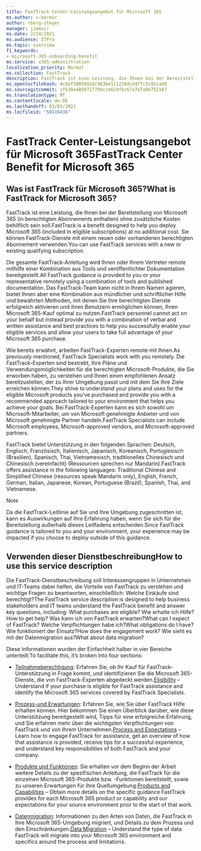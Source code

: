 ```yaml
---
title: FastTrack Center-Leistungsangebot für Microsoft 365
ms.author: v-bermic
author: rberg-steyer
manager: jimmuir
ms.date: 2/24/2021
ms.audience: ITPro
ms.topic: overview
f1_keywords:
- microsoft-365-onboarding-benefit
ms.service: o365-administration
localization_priority: Normal
ms.collection: FastTrack
description: FastTrack ist eine Leistung, die Ihnen bei der Bereitstellung von Microsoft 365 (in berechtigten Abonnements enthalten) ohne zusätzliche Kosten behilflich sein soll. Sie können FastTrack-Dienste mit einem neuen oder vorhandenen berechtigten Abonnement verwenden.
ms.openlocfilehash: 4c8ef5005692dc963be111228dcd47fc3c95ca08
ms.sourcegitcommit: cf630a48697177b9cce6c0fbc67a7e7a0b752167
ms.translationtype: MT
ms.contentlocale: de-DE
ms.lasthandoff: 03/03/2021
ms.locfileid: "50416436"
---
```

# <a name="fasttrack-center-benefit-for-microsoft-365"></a><span data-ttu-id="169fe-104">FastTrack Center-Leistungsangebot für Microsoft 365</span><span class="sxs-lookup"><span data-stu-id="169fe-104">FastTrack Center Benefit for Microsoft 365</span></span>

## <a name="what-is-fasttrack-for-microsoft-365"></a><span data-ttu-id="169fe-105">Was ist FastTrack für Microsoft 365?</span><span class="sxs-lookup"><span data-stu-id="169fe-105">What is FastTrack for Microsoft 365?</span></span>

<span data-ttu-id="169fe-106">FastTrack ist eine Leistung, die Ihnen bei der Bereitstellung von Microsoft 365 (in berechtigten Abonnements enthalten) ohne zusätzliche Kosten behilflich sein soll.</span><span class="sxs-lookup"><span data-stu-id="169fe-106">FastTrack is a benefit designed to help you deploy Microsoft 365 (included in eligible subscriptions) at no additional cost.</span></span> <span data-ttu-id="169fe-107">Sie können FastTrack-Dienste mit einem neuen oder vorhandenen berechtigten Abonnement verwenden.</span><span class="sxs-lookup"><span data-stu-id="169fe-107">You can use FastTrack services with a new or existing qualifying subscription.</span></span>

<span data-ttu-id="169fe-108">Die gesamte FastTrack-Anleitung wird Ihnen oder Ihrem Vertreter remote mithilfe einer Kombination aus Tools und veröffentlichter Dokumentation bereitgestellt.</span><span class="sxs-lookup"><span data-stu-id="169fe-108">All FastTrack guidance is provided to you or your representative remotely using a combination of tools and published documentation.</span></span> <span data-ttu-id="169fe-109">Das FastTrack-Team kann nicht in Ihrem Namen agieren, bietet Ihnen aber eine Kombination aus mündlicher und schriftlicher Hilfe und bewährten Methoden, mit denen Sie Ihre berechtigten Dienste erfolgreich aktivieren und ihren Benutzern ermöglichen können, Ihren Microsoft 365-Kauf optimal zu nutzen.</span><span class="sxs-lookup"><span data-stu-id="169fe-109">FastTrack personnel cannot act on your behalf but instead provide you with a combination of verbal and written assistance and best practices to help you successfully enable your eligible services and allow your users to take full advantage of your Microsoft 365 purchase.</span></span>

<span data-ttu-id="169fe-110">Wie bereits erwähnt, arbeiten FastTrack-Experten remote mit Ihnen.</span><span class="sxs-lookup"><span data-stu-id="169fe-110">As previously mentioned, FastTrack Specialists work with you remotely.</span></span> <span data-ttu-id="169fe-111">Die FastTrack-Experten sind bestrebt, Ihre Pläne und Verwendungsmöglichkeiten für die berechtigten Microsoft-Produkte, die Sie erworben haben, zu verstehen und Ihnen einen empfohlenen Ansatz bereitzustellen, der zu Ihrer Umgebung passt und mit dem Sie Ihre Ziele erreichen können.</span><span class="sxs-lookup"><span data-stu-id="169fe-111">They strive to understand your plans and uses for the eligible Microsoft products you’ve purchased and provide you with a recommended approach tailored to your environment that helps you achieve your goals.</span></span> <span data-ttu-id="169fe-112">Bei FastTrack-Experten kann es sich sowohl um Microsoft-Mitarbeiter, um von Microsoft genehmigte Anbieter und von Microsoft genehmigte Partner handeln.</span><span class="sxs-lookup"><span data-stu-id="169fe-112">FastTrack Specialists can include Microsoft employees, Microsoft-approved vendors, and Microsoft-approved partners.</span></span>

<span data-ttu-id="169fe-113">FastTrack bietet Unterstützung in den folgenden Sprachen: Deutsch, Englisch, Französisch, Italienisch, Japanisch, Koreanisch, Portugiesisch (Brasilien), Spanisch, Thai, Vietnamesisch, traditionelles Chinesisch und Chinesisch (vereinfacht) (Ressourcen sprechen nur Mandarin).</span><span class="sxs-lookup"><span data-stu-id="169fe-113">FastTrack offers assistance in the following languages: Traditional Chinese and Simplified Chinese (resources speak Mandarin only), English, French, German, Italian, Japanese, Korean, Portuguese (Brazil), Spanish, Thai, and Vietnamese.</span></span>

> [!NOTE]
> <span data-ttu-id="169fe-114">Da die FastTrack-Leitlinie auf Sie und Ihre Umgebung zugeschnitten ist, kann es Auswirkungen auf Ihre Erfahrung haben, wenn Sie sich für die Bereitstellung außerhalb dieses Leitfadens entscheiden.</span><span class="sxs-lookup"><span data-stu-id="169fe-114">Since FastTrack guidance is tailored to you and your environment, your experience may be impacted if you choose to deploy outside of this guidance.</span></span>

## <a name="how-to-use-this-service-description"></a><span data-ttu-id="169fe-115">Verwenden dieser Dienstbeschreibung</span><span class="sxs-lookup"><span data-stu-id="169fe-115">How to use this service description</span></span>

<span data-ttu-id="169fe-116">Die FastTrack-Dienstbeschreibung soll Interessengruppen in Unternehmen und IT-Teams dabei helfen, die Vorteile von FastTrack zu verstehen und wichtige Fragen zu beantworten, einschließlich: Welche Einkäufe sind berechtigt?</span><span class="sxs-lookup"><span data-stu-id="169fe-116">The FastTrack service description is designed to help business stakeholders and IT teams understand the FastTrack benefit and answer key questions, including: What purchases are eligible?</span></span> <span data-ttu-id="169fe-117">Wie erhalte ich Hilfe?</span><span class="sxs-lookup"><span data-stu-id="169fe-117">How to get help?</span></span> <span data-ttu-id="169fe-118">Was kann ich von FastTrack erwarten?</span><span class="sxs-lookup"><span data-stu-id="169fe-118">What can I expect of FastTrack?</span></span> <span data-ttu-id="169fe-119">Welche Verpflichtungen habe ich?</span><span class="sxs-lookup"><span data-stu-id="169fe-119">What obligations do I have?</span></span> <span data-ttu-id="169fe-120">Wie funktioniert der Einsatz?</span><span class="sxs-lookup"><span data-stu-id="169fe-120">How does the engagement work?</span></span> <span data-ttu-id="169fe-121">Wie sieht es mit der Datenmigration aus?</span><span class="sxs-lookup"><span data-stu-id="169fe-121">What about data migration?</span></span>

<span data-ttu-id="169fe-122">Diese Informationen wurden der Einfachheit halber in vier Bereiche unterteilt:</span><span class="sxs-lookup"><span data-stu-id="169fe-122">To facilitate this, it’s broken into four sections:</span></span>

  - <span data-ttu-id="169fe-123">[Teilnahmeberechtigung](eligibility.md): Erfahren Sie, ob Ihr Kauf für FastTrack-Unterstützung in Frage kommt, und identifizieren Sie die Microsoft 365-Dienste, die von FastTrack-Experten abgedeckt werden.</span><span class="sxs-lookup"><span data-stu-id="169fe-123">[Eligibility](eligibility.md) – Understand if your purchase is eligible for FastTrack assistance and identify the Microsoft 365 services covered by FastTrack Specialists.</span></span>

  - <span data-ttu-id="169fe-124">[Prozess-und Erwartungen](process-and-expectations.md): Erfahren Sie, wie Sie über FastTrack Hilfe erhalten können. Hier bekommen Sie einen Überblick darüber, wie diese Unterstützung bereitgestellt wird, Tipps für eine erfolgreiche Erfahrung, und Sie erfahren mehr über die wichtigsten Verpflichtungen von FastTrack und von Ihrem Unternehmen.</span><span class="sxs-lookup"><span data-stu-id="169fe-124">[Process and Expectations](process-and-expectations.md) – Learn how to engage FastTrack for assistance, get an overview of how that assistance is provided, receive tips for a successful experience, and understand key responsibilities of both FastTrack and your company.</span></span>

  - <span data-ttu-id="169fe-125">[Produkte und Funktionen](products-and-capabilities.md): Sie erhalten vor dem Beginn der Arbeit weitere Details zu der spezifischen Anleitung, die FastTrack für die einzelnen Microsoft 365-Produkte bzw. -Funktionen bereitstellt, sowie zu unseren Erwartungen für Ihre Quellumgebung.</span><span class="sxs-lookup"><span data-stu-id="169fe-125">[Products and Capabilities](products-and-capabilities.md) – Obtain more details on the specific guidance FastTrack provides for each Microsoft 365 product or capability and our expectations for your source environment prior to the start of that work.</span></span>

  - <span data-ttu-id="169fe-126">[Datenmigration](data-migration.md): Informationen zu den Arten von Daten, die FastTrack in Ihre Microsoft 365-Umgebung migriert, und Details zu dem Prozess und den Einschränkungen.</span><span class="sxs-lookup"><span data-stu-id="169fe-126">[Data Migration](data-migration.md) – Understand the type of data FastTrack will migrate into your Microsoft 365 environment and specifics around the process and limitations.</span></span>
